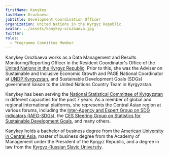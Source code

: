 ```yaml
---
firstName: Kanykey
lastName: Orozbaeva
jobtitle: Development Coordination Officer
organization: United Nations in the Kyrgyz Republic
avatar: ../assets/kanykey-orozbaeva.jpg
twitter:
roles:
  - Programme Committee Member
---
```


Kanykey Orozbaeva works as a Data Management and Results Monitoring/Reporting
Officer in the Resident Coordinator's Office of the
[United Nations in the Kyrgyz Republic](http://kg.one.un.org/content/unct/kyrgyzstan/en/home/we/UNCT.html).
Prior to this, she was the Adviser on Sustainable and Inclusive Economic Growth
and PAGE National Coordinator at [UNDP Kyrgyzstan](https://www.kg.undp.org/),
and Sustainable Development Goals (SDGs) government liaison to the United
Nations Country Team in Kyrgyzstan.

Kanykey has been serving the
[National Statistical Committee of Kyrgyzstan](http://www.stat.kg/en/) in
different capacities for the past 7 years. As a member of global and regional
international platforms, she represents the Central Asian region at various
forums, including the
[Inter-Agency and Expert Group on SDG indicators (IAEG-SDGs)](https://unstats.un.org/sdgs/iaeg-sdgs/),
the
[CES Steering Group on Statistics for Sustainable Development Goals](https://www.unece.org/statistics/networks-of-experts/ces-steering-group-on-statistics-for-sustainable-development-goals.html),
and many others.

Kanykey holds a bachelor of business degree from the
[American University in Central Asia](https://www.auca.kg/), master of business
degree from the Academy of Management under the President of the Kyrgyz
Republic, and a degree in law from the
[Kyrgyz-Russian Slavic University](https://www.krsu.edu.kg/index.php?option=com_content&view=article&id=1074&Itemid=568&lang=en).
